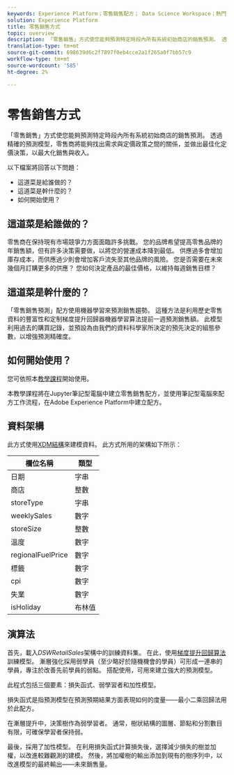 ```yaml
---
keywords: Experience Platform；零售銷售配方； Data Science Workspace；熱門主題；配方；預建配方
solution: Experience Platform
title: 零售銷售方式
topic: overview
description: 「零售銷售」方式使您能夠預測特定時段內所有系統初始商店的銷售預測。 透過精確的預測模型，零售商將能夠找出需求與定價政策之間的關係，並做出最佳化定價決策，以最大化銷售與收入。
translation-type: tm+mt
source-git-commit: 698639d6c2f7897f0eb4cce2a1f265a0f7bb57c9
workflow-type: tm+mt
source-wordcount: '585'
ht-degree: 2%

---
```



# 零售銷售方式

「零售銷售」方式使您能夠預測特定時段內所有系統初始商店的銷售預測。 透過精確的預測模型，零售商將能夠找出需求與定價政策之間的關係，並做出最佳化定價決策，以最大化銷售與收入。

以下檔案將回答以下問題：
* 這道菜是給誰做的？
* 這道菜是幹什麼的？
* 如何開始使用？

## 這道菜是給誰做的？

零售商在保持現有市場競爭力方面面臨許多挑戰。 您的品牌希望提高零售品牌的年銷售額，但有許多決策需要做，以將您的營運成本降到最低。 供應過多會增加庫存成本，而供應過少則會增加客戶流失至其他品牌的風險。 您是否需要在未來幾個月訂購更多的供應？ 您如何決定產品的最佳價格，以維持每週銷售目標？

## 這道菜是幹什麼的？

「零售銷售預測」配方使用機器學習來預測銷售趨勢。 這種方法是利用歷史零售資料的豐富性和定制梯度提升回歸器機器學習算法提前一週預測銷售額。 此模型利用過去的購買記錄，並預設為由我們的資料科學家所決定的預先決定的組態參數，以增強預測精確度。

## 如何開始使用？

您可依照本[教學課程](../jupyterlab/create-a-recipe.md)開始使用。

本教學課程將在Jupyter筆記型電腦中建立零售銷售配方，並使用筆記型電腦來配方工作流程，在Adobe Experience Platform中建立配方。

## 資料架構

此方式使用[XDM結構](../../xdm/schema/field-dictionary.md)來建模資料。 此方式所用的架構如下所示：

| 欄位名稱 | 類型 |
--- | ---
| 日期 | 字串 |
| 商店 | 整數 |
| storeType | 字串 |
| weeklySales | 數字 |
| storeSize | 整數 |
| 溫度 | 數字 |
| regionalFuelPrice | 數字 |
| 標籤 | 數字 |
| cpi | 數字 |
| 失業 | 數字 |
| isHoliday | 布林值 |


## 演算法

首先，載入&#x200B;*DSWRetailSales*&#x200B;架構中的訓練資料集。 在此，使用[梯度提升回歸算法](https://scikit-learn.org/stable/modules/generated/sklearn.ensemble.GradientBoostingRegressor.html)訓練模型。 漸層強化採用弱學員（至少略好於隨機機會的學員）可形成一連串的學員，專注於改善先前學員的弱點。 搭配使用，可用來建立強大的預測模型。

此程式包括三個要素：損失函式、弱學習者和加性模型。

損失函式是指預測模型在預測預期結果方面表現如何的度量——最小二乘回歸法用於此配方。

在漸層提升中，決策樹作為弱學習者。 通常，樹狀結構的圖層、節點和分割數目有限，可確保學習者保持弱。

最後，採用了加性模型。 在利用損失函式計算損失後，選擇減少損失的樹並加權，以改進較難觀測的建模。 然後，將加權樹的輸出添加到現有的樹序列中，以改進模型的最終輸出——未來銷售量。